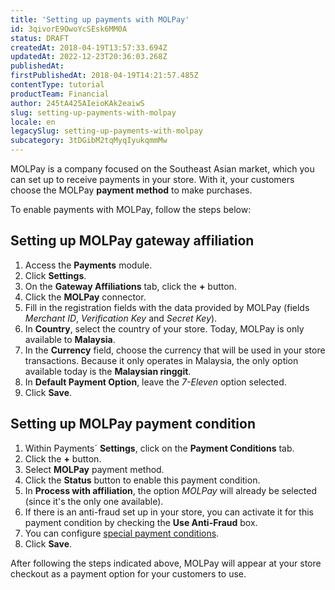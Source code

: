 ```yaml
---
title: 'Setting up payments with MOLPay'
id: 3qivorE9OwoYcSEsk6MM0A
status: DRAFT
createdAt: 2018-04-19T13:57:33.694Z
updatedAt: 2022-12-23T20:36:03.268Z
publishedAt: 
firstPublishedAt: 2018-04-19T14:21:57.485Z
contentType: tutorial
productTeam: Financial
author: 245tA425AIeioKAk2eaiwS
slug: setting-up-payments-with-molpay
locale: en
legacySlug: setting-up-payments-with-molpay
subcategory: 3tDGibM2tqMyqIyukqmmMw
---
```


MOLPay is a company focused on the Southeast Asian market, which you can set up to receive payments in your store. With it, your customers choose the MOLPay __payment method__ to make purchases.

To enable payments with MOLPay, follow the steps below:

## Setting up MOLPay gateway affiliation
1. Access the __Payments__ module.
2. Click __Settings__.
3. On the __Gateway Affiliations__ tab, click the __+__ button.
4. Click the __MOLPay__ connector.
5. Fill in the registration fields with the data provided by MOLPay (fields _Merchant ID_, _Verification Key_ and _Secret Key_).
6. In __Country__, select the country of your store. Today, MOLPay is only available to __Malaysia__.
7. In the __Currency__ field, choose the currency that will be used in your store transactions. Because it only operates in Malaysia, the only option available today is the __Malaysian ringgit__.
8. In __Default Payment Option__, leave the _7-Eleven_ option selected.
9. Click __Save__.

## Setting up MOLPay payment condition
1. Within Payments´ __Settings__, click on the __Payment Conditions__ tab.
2. Click the __+__ button.
3. Select __MOLPay__ payment method.
4. Click the __Status__ button to enable this payment condition.
5. In __Process with affiliation__, the option _MOLPay_ will already be selected (since it's the only one available).
6. If there is an anti-fraud set up in your store, you can activate it for this payment condition by checking the __Use Anti-Fraud__ box.
7. You can configure [special payment conditions](/en/tutorial/special-conditions).
8. Click __Save__.

After following the steps indicated above, MOLPay will appear at your store checkout as a payment option for your customers to use.
